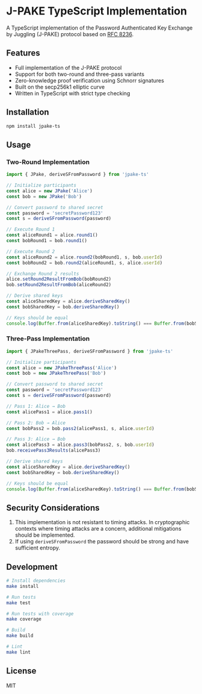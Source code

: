 # J-PAKE TypeScript Implementation

A TypeScript implementation of the Password Authenticated Key Exchange by Juggling (J-PAKE) protocol based on [RFC 8236](https://www.rfc-editor.org/rfc/rfc8236.txt).

## Features

- Full implementation of the J-PAKE protocol
- Support for both two-round and three-pass variants
- Zero-knowledge proof verification using Schnorr signatures
- Built on the secp256k1 elliptic curve
- Written in TypeScript with strict type checking

## Installation

```bash
npm install jpake-ts
```

## Usage

### Two-Round Implementation

```typescript
import { JPake, deriveSFromPassword } from 'jpake-ts'

// Initialize participants
const alice = new JPake('Alice')
const bob = new JPake('Bob')

// Convert password to shared secret
const password = 'secretPassword123'
const s = deriveSFromPassword(password)

// Execute Round 1
const aliceRound1 = alice.round1()
const bobRound1 = bob.round1()

// Execute Round 2
const aliceRound2 = alice.round2(bobRound1, s, bob.userId)
const bobRound2 = bob.round2(aliceRound1, s, alice.userId)

// Exchange Round 2 results
alice.setRound2ResultFromBob(bobRound2)
bob.setRound2ResultFromBob(aliceRound2)

// Derive shared keys
const aliceSharedKey = alice.deriveSharedKey()
const bobSharedKey = bob.deriveSharedKey()

// Keys should be equal
console.log(Buffer.from(aliceSharedKey).toString() === Buffer.from(bobSharedKey).toString()) // true
```

### Three-Pass Implementation

```typescript
import { JPakeThreePass, deriveSFromPassword } from 'jpake-ts'

// Initialize participants
const alice = new JPakeThreePass('Alice')
const bob = new JPakeThreePass('Bob')

// Convert password to shared secret
const password = 'secretPassword123'
const s = deriveSFromPassword(password)

// Pass 1: Alice → Bob
const alicePass1 = alice.pass1()

// Pass 2: Bob → Alice
const bobPass2 = bob.pass2(alicePass1, s, alice.userId)

// Pass 3: Alice → Bob
const alicePass3 = alice.pass3(bobPass2, s, bob.userId)
bob.receivePass3Results(alicePass3)

// Derive shared keys
const aliceSharedKey = alice.deriveSharedKey()
const bobSharedKey = bob.deriveSharedKey()

// Keys should be equal
console.log(Buffer.from(aliceSharedKey).toString() === Buffer.from(bobSharedKey).toString()) // true
```

## Security Considerations

1. This implementation is not resistant to timing attacks. In cryptographic contexts where timing attacks are a concern, additional mitigations should be implemented.
2. If using `deriveSFromPassword` the password should be strong and have sufficient entropy.

## Development

```bash
# Install dependencies
make install

# Run tests
make test

# Run tests with coverage
make coverage

# Build
make build

# Lint
make lint
```

## License

MIT

